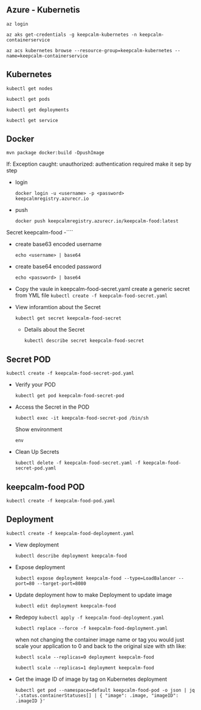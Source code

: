 Azure - Kubernetis
-
`az login`

`az aks get-credentials -g keepcalm-kubernetes -n keepcalm-containerservice`

`az acs kubernetes browse --resource-group=keepcalm-kubernetes --name=keepcalm-containerservice`

Kubernetes
-

`kubectl get nodes`

`kubectl get pods`

`kubectl get deployments`

`kubectl get service`


Docker
-
`mvn package docker:build -DpushImage`

If: Exception caught: unauthorized: authentication required
make it sep by step

- login

    `docker login -u <username> -p <password> keepcalmregistry.azurecr.io`

- push

    `docker push keepcalmregistry.azurecr.io/keepcalm-food:latest`




Secret keepcalm-food
-````
- create base63 encoded username

    `echo <username> | base64`

- create base64 encoded password

    `echo <password> | base64`

- Copy the vaule in keepcalm-food-secret.yaml create a generic secret from YML file
    `kubectl create -f keepcalm-food-secret.yaml`
 
- View inforamtion about the Secret
 
    `kubectl get secret keepcalm-food-secret`

    - Details about the Secret

        `kubectl describe secret keepcalm-food-secret`


Secret POD
-
`kubectl create -f keepcalm-food-secret-pod.yaml`

- Verify your POD

    `kubectl get pod keepcalm-food-secret-pod`

- Access the Secret in the POD

    `kubectl exec -it keepcalm-food-secret-pod /bin/sh`
    
    Show environment

    `env`

-  Clean Up Secrets

    `kubectl delete -f keepcalm-food-secret.yaml -f keepcalm-food-secret-pod.yaml`


keepcalm-food POD
-
`kubectl create -f keepcalm-food-pod.yaml`

Deployment 
-

`kubectl create -f keepcalm-food-deployment.yaml`

- View deployment

    `kubectl describe deployment keepcalm-food`

- Expose deployment

    `kubectl expose deployment keepcalm-food --type=LoadBalancer --port=80 --target-port=8080`


- Update deployment
    how to make Deployment to update image
    
    `kubectl edit deployment keepcalm-food`

    

- Redepoy
    `kubectl apply -f keepcalm-food-deployment.yaml`

    `kubectl replace --force -f keepcalm-food-deployment.yaml`
    
    when not changing the container image name or tag you would just scale your application to 0 and back to the original size with sth like:

    `kubectl scale --replicas=0 deployment keepcalm-food`

    `kubectl scale --replicas=1 deployment keepcalm-food`
 
- Get the image ID of image by tag on Kubernetes deployment

    `kubectl get pod --namespace=default keepcalm-food-pod -o json | jq '.status.containerStatuses[] | { "image": .image, "imageID": .imageID }'`


 







 


